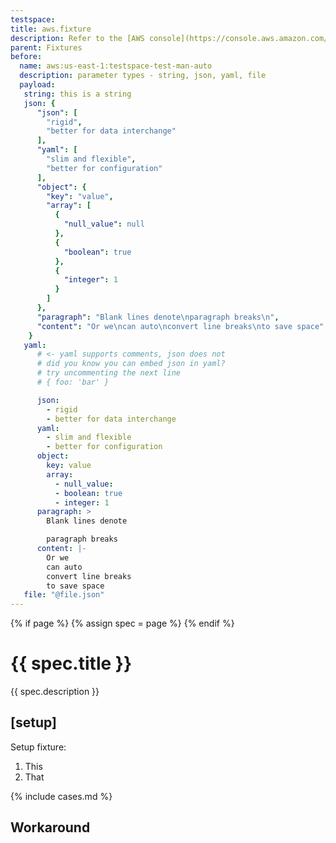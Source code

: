 ```yaml
---
testspace:
title: aws.fixture
description: Refer to the [AWS console](https://console.aws.amazon.com/lambda/home?region=us-east-1#/functions/testspace-test-man-auto?tab=configuration). Refer to [JSON to YAML](https://www.json2yaml.com/) for JSON/YAML parameters. 
parent: Fixtures
before:
  name: aws:us-east-1:testspace-test-man-auto
  description: parameter types - string, json, yaml, file
  payload: 
   string: this is a string
   json: {
      "json": [
        "rigid",
        "better for data interchange"
      ],
      "yaml": [
        "slim and flexible",
        "better for configuration"
      ],
      "object": {
        "key": "value",
        "array": [
          {
            "null_value": null
          },
          {
            "boolean": true
          },
          {
            "integer": 1
          }
        ]
      },
      "paragraph": "Blank lines denote\nparagraph breaks\n",
      "content": "Or we\ncan auto\nconvert line breaks\nto save space"
    }
   yaml:
      # <- yaml supports comments, json does not
      # did you know you can embed json in yaml?
      # try uncommenting the next line
      # { foo: 'bar' }

      json:
        - rigid
        - better for data interchange
      yaml:
        - slim and flexible
        - better for configuration
      object:
        key: value
        array:
          - null_value:
          - boolean: true
          - integer: 1
      paragraph: >
        Blank lines denote

        paragraph breaks
      content: |-
        Or we
        can auto
        convert line breaks
        to save space
   file: "@file.json"
---
```


{% if page %} {% assign spec = page %} {% endif %}

# {{ spec.title }}
{{ spec.description }}


## [setup]
Setup fixture:
1. This
2. That

{% include cases.md %}

## Workaround

